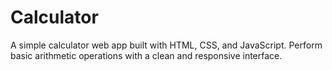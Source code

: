 # Calculator
A simple calculator web app built with HTML, CSS, and JavaScript. Perform basic arithmetic operations with a clean and responsive interface.

